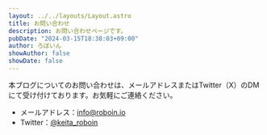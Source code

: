 ```yaml
---
layout: ../../layouts/Layout.astro
title: お問い合わせ
description: お問い合わせページです。
pubDate: "2024-03-15T18:38:03+09:00"
author: ろぼいん
showAuthor: false
showDate: false
---
```


本ブログについてのお問い合わせは、メールアドレスまたはTwitter（X）のDMにて受け付けております。お気軽にご連絡ください。

- メールアドレス：[info@roboin.io](mailto:info@roboin.io)
- Twitter：[@keita_roboin](https://twitter.com/keita_roboin)
